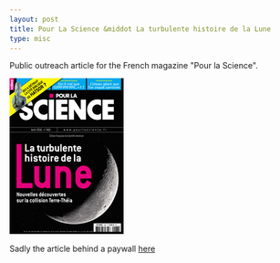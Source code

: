 ```yaml
---
layout: post
title: Pour La Science &middot La turbulente histoire de la Lune
type: misc
---
```


Public outreach article for the French magazine "Pour la Science". 

![PLS Cover](/images/pls_0466.jpg)

Sadly the article behind a paywall
[here](http://www.pourlascience.fr/ewb_pages/a/article-la-lune-une-histoire-pleine-de-surprises-37296.php)
